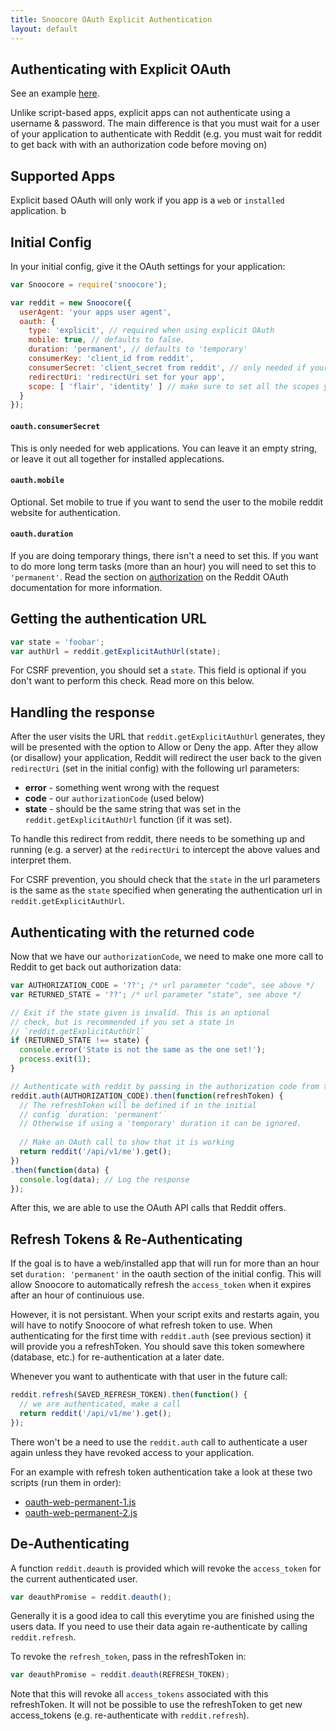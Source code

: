 ```yaml
---
title: Snoocore OAuth Explicit Authentication
layout: default
---
```


## Authenticating with Explicit OAuth

See an example [here](https://github.com/trevorsenior/snoocore-examples/blob/master/node/oauth-explicit.js).

Unlike script-based apps, explicit apps can not authenticate using a username & password. The main difference is that you must wait for a user of your application to authenticate with Reddit (e.g. you must wait for reddit to get back with with an authorization code before moving on)

## Supported Apps

Explicit based OAuth will only work if you app is a `web` or `installed` application.
b
## Initial Config

In your initial config, give it the OAuth settings for your application:

```javascript
var Snoocore = require('snoocore');

var reddit = new Snoocore({
  userAgent: 'your apps user agent',
  oauth: { 
    type: 'explicit', // required when using explicit OAuth
    mobile: true, // defaults to false.
    duration: 'permanent', // defaults to 'temporary'
    consumerKey: 'client_id from reddit', 
    consumerSecret: 'client_secret from reddit', // only needed if your app is type 'web'
    redirectUri: 'redirectUri set for your app',
    scope: [ 'flair', 'identity' ] // make sure to set all the scopes you need.
  }
});	 
```

#### `oauth.consumerSecret`

This is only needed for web applications. You can leave it an empty string, or leave it out all together for installed applecations.

#### `oauth.mobile` 

Optional. Set mobile to true if you want to send the user to the mobile reddit website for authentication.

#### `oauth.duration`

If you are doing temporary things, there isn't a need to set this. If you want to do more long term tasks (more than an hour) you will need to set this to `'permanent'`. Read the section on [authorization](https://github.com/reddit/reddit/wiki/OAuth2#authorization) on the Reddit OAuth documentation for more information.


## Getting the authentication URL

```javascript
var state = 'foobar';
var authUrl = reddit.getExplicitAuthUrl(state);
```

For CSRF prevention, you should set a `state`. This field is optional if you don't want to perform this check. Read more on this below.

## Handling the response

After the user visits the URL that `reddit.getExplicitAuthUrl` generates, they will be presented with the option to Allow or Deny the app. After they allow (or disallow) your application, Reddit will redirect the user back to the given `redirectUri` (set in the initial config)  with the following url parameters:

 - **error** - something went wrong with the request
 - **code** - our `authorizationCode` (used below)
 - **state** - should be the same string that was  set in the `reddit.getExplicitAuthUrl` function (if it was set).

To handle this redirect from reddit, there needs to be something up and running (e.g. a server) at the `redirectUri` to intercept the above values and interpret them.

For CSRF prevention, you should check that the `state` in the url parameters is the same as the `state` specified when generating the authentication url in `reddit.getExplicitAuthUrl`.

## Authenticating with the returned code

Now that we have our `authorizationCode`, we need to make one more call to Reddit to get back out authorization data:

```javascript
var AUTHORIZATION_CODE = '??'; /* url parameter "code", see above */
var RETURNED_STATE = '??'; /* url parameter "state", see above */

// Exit if the state given is invalid. This is an optional
// check, but is recommended if you set a state in 
// `reddit.getExplicitAuthUrl`
if (RETURNED_STATE !== state) {
  console.error('State is not the same as the one set!');
  process.exit(1);																  
}

// Authenticate with reddit by passing in the authorization code from the response
reddit.auth(AUTHORIZATION_CODE).then(function(refreshToken) {
  // The refreshToken will be defined if in the initial
  // config `duration: 'permanent'`
  // Otherwise if using a 'temporary' duration it can be ignored.
  
  // Make an OAuth call to show that it is working
  return reddit('/api/v1/me').get();
})
.then(function(data) {
  console.log(data); // Log the response
});
```

After this, we are able to use the OAuth API calls that Reddit offers.

## Refresh Tokens & Re-Authenticating

If the goal is to have a web/installed app that will run for more than an hour set `duration: 'permanent'` in the oauth section of the initial config. This will allow Snoocore to automatically refresh the `access_token` when it expires after an hour of continuious use.

However, it is not persistant. When your script exits and restarts again, you will have to notify Snoocore of what refresh token to use. When authenticating for the first time with `reddit.auth` (see previous section) it will provide you a refreshToken. You should save this token somewhere (database, etc.) for re-authentication at a later date.

Whenever you want to authenticate with that user in the future call:

```javascript
reddit.refresh(SAVED_REFRESH_TOKEN).then(function() {
  // we are authenticated, make a call
  return reddit('/api/v1/me').get();
});
```

There won't be a need to use the `reddit.auth` call to authenticate a user again unless they have revoked access to your application.

For an example with refresh token authentication take a look at these two scripts (run them in order):

 - [oauth-web-permanent-1.js](https://github.com/trevorsenior/snoocore-examples/blob/master/node/oauth-web-permanent-1.js)
 - [oauth-web-permanent-2.js](https://github.com/trevorsenior/snoocore-examples/blob/master/node/oauth-web-permanent-2.js)

## De-Authenticating

A function `reddit.deauth` is provided which will revoke the `access_token` for the current authenticated user.

```javascript
var deauthPromise = reddit.deauth();
```

Generally it is a good idea to call this everytime you are finished using the users data. If you need to use their data again re-authenticate by calling `reddit.refresh`.

To revoke the `refresh_token`, pass in the refreshToken in:

```javascript
var deauthPromise = reddit.deauth(REFRESH_TOKEN);
```

Note that this will revoke all `access_tokens` associated with this refreshToken. It will not be possible to use the refreshToken to get new access_tokens (e.g. re-authenticate with `reddit.refresh`).
